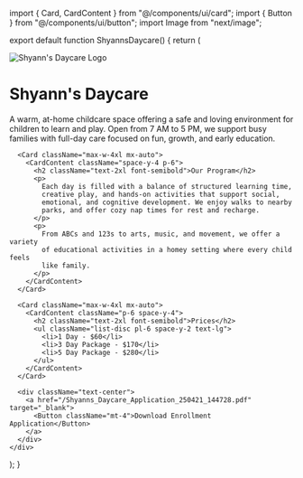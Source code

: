 import { Card, CardContent } from "@/components/ui/card";
import { Button } from "@/components/ui/button";
import Image from "next/image";

export default function ShyannsDaycare() {
  return (
    <div className="p-6 space-y-8">
      <div className="text-center">
        <Image
          src="/shyanns-logo.png"
          alt="Shyann's Daycare Logo"
          width={150}
          height={150}
          className="mx-auto"
        />
        <h1 className="text-4xl font-bold mt-4">Shyann's Daycare</h1>
        <p className="text-lg max-w-2xl mx-auto mt-2">
          A warm, at-home childcare space offering a safe and loving environment
          for children to learn and play. Open from 7 AM to 5 PM, we support
          busy families with full-day care focused on fun, growth, and early
          education.
        </p>
      </div>

      <Card className="max-w-4xl mx-auto">
        <CardContent className="space-y-4 p-6">
          <h2 className="text-2xl font-semibold">Our Program</h2>
          <p>
            Each day is filled with a balance of structured learning time,
            creative play, and hands-on activities that support social,
            emotional, and cognitive development. We enjoy walks to nearby
            parks, and offer cozy nap times for rest and recharge.
          </p>
          <p>
            From ABCs and 123s to arts, music, and movement, we offer a variety
            of educational activities in a homey setting where every child feels
            like family.
          </p>
        </CardContent>
      </Card>

      <Card className="max-w-4xl mx-auto">
        <CardContent className="p-6 space-y-4">
          <h2 className="text-2xl font-semibold">Prices</h2>
          <ul className="list-disc pl-6 space-y-2 text-lg">
            <li>1 Day - $60</li>
            <li>3 Day Package - $170</li>
            <li>5 Day Package - $280</li>
          </ul>
        </CardContent>
      </Card>

      <div className="text-center">
        <a href="/Shyanns_Daycare_Application_250421_144728.pdf" target="_blank">
          <Button className="mt-4">Download Enrollment Application</Button>
        </a>
      </div>
    </div>
  );
}
